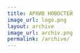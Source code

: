 ```yaml
---
title: АРХИВ НОВОСТЕЙ
image_url: logo.png
layout: archive  
image_url: archiv.png
permalink: /archive/
---
```


